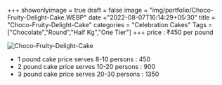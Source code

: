 +++
showonlyimage = true
draft = false
image = "img/portfolio/Choco-Fruity-Delight-Cake.WEBP"
date ="2022-08-07T16:14:29+05:30"
title = "Choco-Fruity-Delight-Cake"
categories = "Celebration Cakes"
Tags = ["Chocolate","Round","Half Kg","One Tier"]
+++
price : ₹450 per pound
<!--more-->
![Choco-Fruity-Delight-Cake](/img/portfolio/Choco-Fruity-Delight-Cake.WEBP)
* 1 pound cake price serves 8-10 persons : 450
* 2 pound cake price serves 10-20 persons : 900
* 3 pound cake price serves 20-30 persons : 1350

